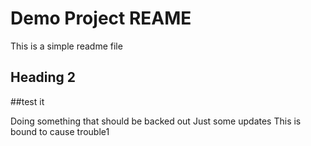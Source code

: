 # Demo Project REAME
This is a simple readme file

## Heading 2
##test it

Doing something that should be backed out
Just some updates
This is bound to cause trouble1
